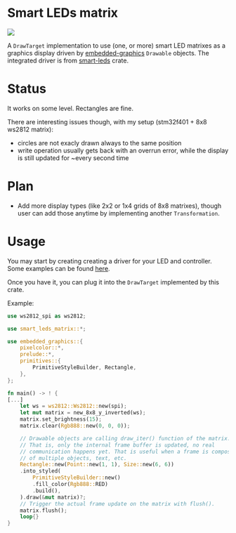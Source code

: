 # Smart LEDs matrix
![](pacman.gif)

A `DrawTarget` implementation to use (one, or more) smart LED matrixes as a graphics display driven by [embedded-graphics](https://docs.rs/embedded-graphics/latest/embedded_graphics/) `Drawable` objects.
The integrated driver is from [smart-leds](https://docs.rs/smart-leds/latest/smart_leds/) crate.

# Status
It works on some level. Rectangles are fine.

There are interesting issues though, with my setup (stm32f401 + 8x8 ws2812 matrix):
* circles are not exacly drawn always to the same position
* write operation usually gets back with an overrun error, while the display is still updated for ~every second time

# Plan
* Add more display types (like 2x2 or 1x4 grids of 8x8 matrixes), though user can add those anytime by implementing another `Transformation`.

# Usage
You may start by creating creating a driver for your LED and controller. Some examples can be found [here](https://github.com/smart-leds-rs/smart-leds-samples).

Once you have it, you can plug it into the `DrawTarget` implemented by this crate.

Example:
```rust
use ws2812_spi as ws2812;

use smart_leds_matrix::*;

use embedded_graphics::{
    pixelcolor::*,
    prelude::*,
    primitives::{
        PrimitiveStyleBuilder, Rectangle,
    },
};

fn main() -> ! {
[...]
    let ws = ws2812::Ws2812::new(spi);
    let mut matrix = new_8x8_y_inverted(ws);
    matrix.set_brightness(15);
    matrix.clear(Rgb888::new(0, 0, 0));

    // Drawable objects are calling draw_iter() function of the matrix.
    // That is, only the internal frame buffer is updated, no real 
    // communication happens yet. That is useful when a frame is composed
    // of multiple objects, text, etc.
    Rectangle::new(Point::new(1, 1), Size::new(6, 6))
    .into_styled(
        PrimitiveStyleBuilder::new()
        .fill_color(Rgb888::RED)
        .build(),
    ).draw(&mut matrix)?;
    // Trigger the actual frame update on the matrix with flush().
    matrix.flush();
    loop{}
}
```
